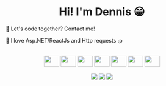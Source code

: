 <h1 width="100%" align="center">Hi! I'm Dennis 😁</h1>

<p>🥑 Let's code together? Contact me! </p>
<p>🍍 I love Asp.NET/ReactJs and Http requests :p</p>

<div width="100%" align="center"><br>
  <img height="30" width="40" src="https://cdn.jsdelivr.net/gh/devicons/devicon@latest/icons/dot-net/dot-net-plain.svg">

  <img height="30" width="40" src="https://cdn.jsdelivr.net/gh/devicons/devicon@latest/icons/react/react-original.svg">
  
  <img height="30" width="40" src="https://cdn.jsdelivr.net/gh/devicons/devicon@latest/icons/angular/angular-original.svg" />
  
  <img height="30" width="40" src="https://cdn.jsdelivr.net/gh/devicons/devicon@latest/icons/docker/docker-plain.svg" />
  
  <img height="30" width="40" src="https://cdn.jsdelivr.net/gh/devicons/devicon@latest/icons/firebase/firebase-plain.svg" />

  <img height="30" width="40" src="https://cdn.jsdelivr.net/gh/devicons/devicon@latest/icons/supabase/supabase-original.svg" />

  <img height="30" width="40" src="https://cdn.jsdelivr.net/gh/devicons/devicon@latest/icons/postgresql/postgresql-plain.svg" />
<p></p>
</div>

<div width="100%" align="center">
  <a href="https://instagram.com/dennisbozzi" target="_blank"><img src="https://img.shields.io/badge/-Instagram-%23E4405F?style=for-the-badge&logo=instagram&logoColor=white" target="_blank"></a>
 <a href="https://www.discordapp.com/users/355802139798274048" target="_blank"><img src="https://img.shields.io/badge/Discord-7289DA?style=for-the-badge&logo=discord&logoColor=white" target="_blank"></a> 
  <a href="https://www.linkedin.com/in/dennis-bozzi-985682234" target="_blank"><img src="https://img.shields.io/badge/-LinkedIn-%230077B5?style=for-the-badge&logo=linkedin&logoColor=white" target="_blank"></a>  
</div>
